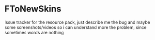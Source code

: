 # FToNewSkins
Issue tracker for the resource pack, just describe me the bug and maybe some screenshots/videos so i can understand more the problem, since sometimes words are nothing
